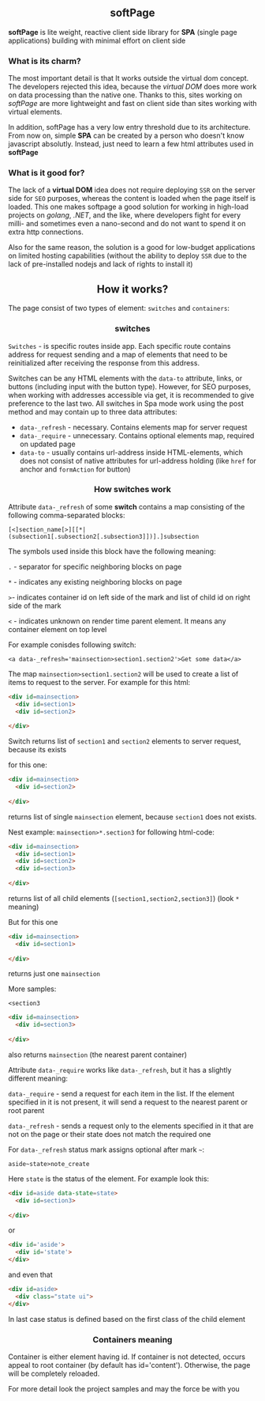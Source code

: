 <h2 align=center> softPage </h2>

**softPage** is lite weight, reactive client side library for **SPA** (single page applications) building with minimal effort on client side

### What is its charm?

The most important detail is that It works outside the virtual dom concept. 
The developers rejected this idea, because the *virtual DOM* does more work on data processing than the native one.
Thanks to this, sites working on *softPage* are more lightweight and fast on client side than sites working with virtual elements.

In addition, softPage has a very low entry threshold due to its architecture. 
From now on, simple **SPA** can be created by a person who doesn't know javascript absolutly. 
Instead, just need to learn a few html attributes used in **softPage**

### What is it good for?

The lack of a **virtual DOM** idea does not require deploying `SSR` on the server side for `SEO` purposes, whereas the content is loaded when the page itself is loaded. 
This one makes softpage a good solution for working in high-load projects on *golang*, *.NET*, and the like, 
where developers fight for every milli- and sometimes even a nano-second and do not want to spend it on extra http connections. 

Also for the same reason, the solution is a good for low-budget applications on limited hosting capabilities 
(without the ability to deploy `SSR` due to the lack of pre-installed nodejs and lack of rights to install it)


<h2 align=center> How it works? </h2>

The page consist of two types of element: `switches` and `containers`:

<h3 align=center> switches </h3>

`Switches` - is specific routes inside app. Each specific route contains address for request sending and a map of elements that need to be reinitialized after receiving the response from this address. 

Switches can be any HTML elements with the `data-to` attribute, links, or buttons (including input with the button type). However, for SEO purposes, when working with addresses accessible via get, it is recommended to give preference to the last two. All switches in Spa mode work using the post method and may contain up to three data attributes:

- `data-_refresh` - necessary. Contains elements map for server request
- `data-_require` - unnecessary. Contains optional elements map, required on updated page
- `data-to` - usually contains url-address inside HTML-elements, which does not consist of native attributes for url-address holding (like `href` for anchor and `formAction` for button)

<h3 align=center> How switches work </h3>

Attribute `data-_refresh` of some **switch** contains a map consisting of the following comma-separated blocks:

```
[<]section_name[>][[*|(subsection1[.subsection2[.subsection3]])].]subsection
```

The symbols used inside this block have the following meaning:

`.` - separator for specific neighboring blocks on page

`*` - indicates any existing neighboring blocks on page

`>`- indicates container id on left side of the mark and list of child id on right side of the mark

`<` - indicates unknown on render time parent element. It means any container element on top level

For example conisdes following switch:

`<a data-_refresh='mainsection>section1.section2'>Get some data</a>`

The map `mainsection>section1.section2` will be used to create a list of items to request to the server. For example for this html:

```html
<div id=mainsection>
  <div id=section1>
  <div id=section2>
    
</div>
```

Switch returns list of `section1` and `section2` elements to server request, because its exists

for this one: 

```html
<div id=mainsection>
  <div id=section2>
    
</div>
```
returns list of single `mainsection` element, because `section1` does not exists.

Nest example: `mainsection>*.section3` for following html-code: 

```html
<div id=mainsection>
  <div id=section1>
  <div id=section2>
  <div id=section3>
    
</div>
```
returns list of all child elements (`[section1,section2,section3]`) (look `*` meaning)

But for this one

```html
<div id=mainsection>
  <div id=section1>
    
</div>
```

returns just one `mainsection`

More samples:

`<section3`

```html
<div id=mainsection>
  <div id=section3>
    
</div>
```
also returns `mainsection` (the nearest parent container)

Attribute `data-_require` works like `data-_refresh`, but it has a slightly different meaning:

`data-_require` - send a request for each item in the list. If the element specified in it is not present, it will send a request to the nearest parent or root parent

`data-_refresh` - sends a request only to the elements specified in it that are not on the page or their state does not match the required one

For `data-_refresh` status mark assigns optional after mark `~`:

```aside~state>note_create```

Here `state` is the status of the element. For example look this:

```html
<div id=aside data-state=state>
  <div id=section3>
    
</div>
```

or 


```html
<div id='aside'>
  <div id='state'>
</div>
```

and even that

```html
<div id=aside>
  <div class="state ui">
</div>
```

In last case status is defined based on the first class of the child element


<h3 align=center> Containers meaning </h3>

Container is either element having id. If container is not detected, occurs appeal to root container (by default has id='content'). Otherwise, the page will be completely reloaded.

For more detail look the project samples and may the force be with you
